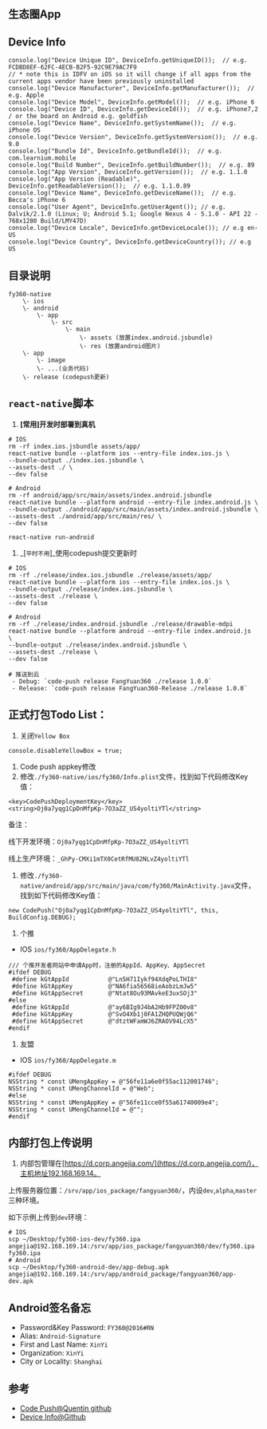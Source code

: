 ## 生态圈App

## Device Info

```
console.log("Device Unique ID", DeviceInfo.getUniqueID());  // e.g. FCDBD8EF-62FC-4ECB-B2F5-92C9E79AC7F9
// * note this is IDFV on iOS so it will change if all apps from the current apps vendor have been previously uninstalled
console.log("Device Manufacturer", DeviceInfo.getManufacturer());  // e.g. Apple
console.log("Device Model", DeviceInfo.getModel());  // e.g. iPhone 6
console.log("Device ID", DeviceInfo.getDeviceId());  // e.g. iPhone7,2 / or the board on Android e.g. goldfish
console.log("Device Name", DeviceInfo.getSystemName());  // e.g. iPhone OS
console.log("Device Version", DeviceInfo.getSystemVersion());  // e.g. 9.0
console.log("Bundle Id", DeviceInfo.getBundleId());  // e.g. com.learnium.mobile
console.log("Build Number", DeviceInfo.getBuildNumber());  // e.g. 89
console.log("App Version", DeviceInfo.getVersion());  // e.g. 1.1.0
console.log("App Version (Readable)", DeviceInfo.getReadableVersion());  // e.g. 1.1.0.89
console.log("Device Name", DeviceInfo.getDeviceName());  // e.g. Becca's iPhone 6
console.log("User Agent", DeviceInfo.getUserAgent()); // e.g. Dalvik/2.1.0 (Linux; U; Android 5.1; Google Nexus 4 - 5.1.0 - API 22 - 768x1280 Build/LMY47D)
console.log("Device Locale", DeviceInfo.getDeviceLocale()); // e.g en-US
console.log("Device Country", DeviceInfo.getDeviceCountry()); // e.g US
```

## 目录说明

```
fy360-native
    \- ios
    \- android
        \- app
            \- src
                \- main
                    \- assets (放置index.android.jsbundle)
                    \- res (放置android图片)
    \- app
        \- image
        \- ...(业务代码)
    \- release (codepush更新)
```

## `react-native`脚本

1. __[常用]开发时部署到真机__

```
# IOS
rm -rf index.ios.jsbundle assets/app/
react-native bundle --platform ios --entry-file index.ios.js \
--bundle-output ./index.ios.jsbundle \
--assets-dest ./ \
--dev false

# Android
rm -rf android/app/src/main/assets/index.android.jsbundle
react-native bundle --platform android --entry-file index.android.js \
--bundle-output ./android/app/src/main/assets/index.android.jsbundle \
--assets-dest ./android/app/src/main/res/ \
--dev false

react-native run-android
```

1. _[`平时不用`]_使用codepush提交更新时

```
# IOS
rm -rf ./release/index.ios.jsbundle ./release/assets/app/
react-native bundle --platform ios --entry-file index.ios.js \
--bundle-output ./release/index.ios.jsbundle \
--assets-dest ./release \
--dev false

# Android
rm -rf ./release/index.android.jsbundle ./release/drawable-mdpi
react-native bundle --platform android --entry-file index.android.js  \
--bundle-output ./release/index.android.jsbundle \
--assets-dest ./release \
--dev false

# 推送到云
 - Debug: `code-push release FangYuan360 ./release 1.0.0`
 - Release: `code-push release FangYuan360-Release ./release 1.0.0`

```

## 正式打包Todo List：
1. 关闭`Yellow Box`
 ```
 console.disableYellowBox = true; 
 ```

1. Code push appkey修改
 1. 修改`./fy360-native/ios/fy360/Info.plist`文件，找到如下代码修改Key值：

 ```
 <key>CodePushDeploymentKey</key>
 <string>Oj0a7yqg1CpDnMfpKp-7O3aZZ_US4yoltiYTl</string>
 ```
 
 备注：
 
 线下开发环境：`Oj0a7yqg1CpDnMfpKp-7O3aZZ_US4yoltiYTl`
 
 线上生产环境：`_GhPy-CMXi1mTX0CetRfMU82NLvZ4yoltiYTl`
 
 1. 修改`./fy360-native/android/app/src/main/java/com/fy360/MainActivity.java`文件，找到如下代码修改Key值：
 
 ```
 new CodePush("Oj0a7yqg1CpDnMfpKp-7O3aZZ_US4yoltiYTl", this, BuildConfig.DEBUG);
 ```
1. 个推

 - IOS `ios/fy360/AppDelegate.h`

 ```
 /// 个推开发者网站中申请App时，注册的AppId、AppKey、AppSecret
 #ifdef DEBUG
  #define kGtAppId           @"Ln5H71Iykf94XdqPoLTHI8"
  #define kGtAppKey          @"NA6fia56568ieAobzLmJw5"
  #define kGtAppSecret       @"Ntat8Ou93MAvkeE3uxSOj3"
 #else
  #define kGtAppId           @"ay6BIg9J4bA2Hb9FPZ00v8"
  #define kGtAppKey          @"SvO4Xb1j0FA1ZHQPUQWjQ6"
  #define kGtAppSecret       @"dtztWFamWJ6ZRAOV94LcX5"
 #endif
 ```

1. 友盟

 - IOS `ios/fy360/AppDelegate.m`
 
 ```
 #ifdef DEBUG
 NSString * const UMengAppKey = @"56fe11a6e0f55ac112001746";
 NSString * const UMengChannelId = @"Web";
 #else
 NSString * const UMengAppKey = @"56fe11cce0f55a61740009e4";
 NSString * const UMengChannelId = @"";
 #endif
 ```

## 内部打包上传说明

1. 内部包管理在[https://d.corp.angejia.com/](https://d.corp.angejia.com/)，主机地址192.168.169.14。

 上传服务器位置：`/srv/app/ios_package/fangyuan360/`，内设`dev`,`alpha`,`master`三种环境。

 如下示例上传到`dev`环境：

```
# IOS
scp ~/Desktop/fy360-ios-dev/fy360.ipa angejia@192.168.169.14:/srv/app/ios_package/fangyuan360/dev/fy360.ipa
fy360.ipa
# Android
scp ~/Desktop/fy360-android-dev/app-debug.apk angejia@192.168.169.14:/srv/app/android_package/fangyuan360/app-dev.apk
```

## Android签名备忘

- Password&Key Password: `FY360@2016#RN`
- Alias: `Android-Signature`
- First and Last Name: `XinYi`
- Organization: `XinYi`
- City or Locality: `Shanghai`

## 参考

 - [Code Push@Quentin github](https://github.com/quentinyang/sharing/blob/master/App/codepush.md)
 - [Device Info@Github](https://github.com/rebeccahughes/react-native-device-info)

